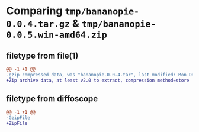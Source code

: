 # Comparing `tmp/bananopie-0.0.4.tar.gz` & `tmp/bananopie-0.0.5.win-amd64.zip`

## filetype from file(1)

```diff
@@ -1 +1 @@
-gzip compressed data, was "bananopie-0.0.4.tar", last modified: Mon Dec  5 00:57:47 2022, max compression
+Zip archive data, at least v2.0 to extract, compression method=store
```

## filetype from diffoscope

```diff
@@ -1 +1 @@
-GzipFile
+ZipFile
```

